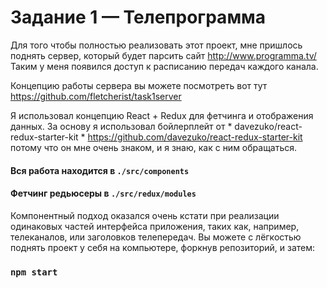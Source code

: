 # Задание 1 — Телепрограмма

Для того чтобы полностью реализовать этот проект, мне пришлось поднять сервер, который будет парсить сайт http://www.programma.tv/
Таким у меня появился доступ к расписанию передач каждого канала.

Концепцию работы сервера вы можете посмотреть вот тут https://github.com/fletcherist/task1server

Я использовал концепцию React + Redux для фетчинга и отображения данных.
За основу я использовал бойлерплейт от * davezuko/react-redux-starter-kit * https://github.com/davezuko/react-redux-starter-kit
потому что он мне очень знаком, и я знаю, как с ним обращаться.

#### Вся работа находится в `./src/components`
#### Фетчинг редьюсеры в `./src/redux/modules`

Компонентный подход оказался очень кстати при реализации одинаковых частей интерфейса приложения, таких как, например, телеканалов, или заголовков телепередач.
Вы можете с лёгкостью поднять проект у себя на компьютере, форкнув репозиторий, и затем:
### `npm start`
